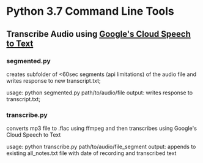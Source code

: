# Python 3.7 Command Line Tools

## Transcribe Audio using [Google's Cloud Speech to Text](https://cloud.google.com/speech-to-text/)

### segmented.py
creates subfolder of <60sec segments (api limitations) of the audio file and writes response to new transcript.txt;

usage: python segmented.py path/to/audio/file
output: writes response to transcript.txt;

### transcribe.py
converts mp3 file to .flac using ffmpeg and then transcribes using Google's Cloud Speech to Text

usage: python transcribe.py path/to/audio/file_segment
output: appends to existing all_notes.txt file with date of recording and transcribed text
